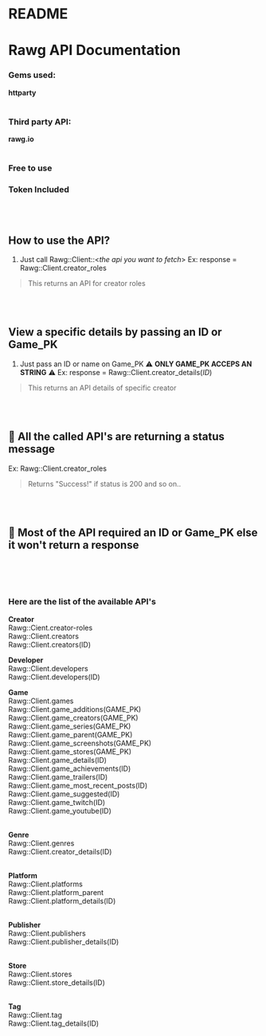# README

# Rawg API Documentation


### Gems used:
 **httparty**
<br>
<br>

### Third party API:
**rawg.io**
<br>
<br>

### **Free to use**
### **Token Included**
<br>
<br>

## **How to use the API?**
1. Just call Rawg::Client::<*the api you want to fetch*>
Ex: response = Rawg::Client.creator_roles
> This returns an API for creator roles
<br>
<br>

## **View a specific details by passing an ID or Game_PK**
1. Just pass an ID or name on Game_PK 
⚠️ **ONLY GAME_PK ACCEPS AN STRING** ⚠️
Ex: response = Rawg::Client.creator_details(*ID*)
> This returns an API details of specific creator
<br>
<br>

## 📌 **All the called API's are returning a status message**
Ex: Rawg::Client.creator_roles
> Returns "Success!" if status is 200 and so on..
<br>
<br>

## 📌 **Most of the API required an ID or Game_PK else it won't return a response**
<br>
<br>
<br>

### Here are the list of the available API's
**Creator** 
<br>
Rawg::Cient.creator-roles
<br>
Rawg::Client.creators
<br>
Rawg::Client.creators(ID)
<br>


**Developer**
<br>
Rawg::Client.developers
<br>
Rawg::Client.developers(ID)
<br>


**Game**
<br>
Rawg::Client.games<br>
Rawg::Client.game_additions(GAME_PK)<br>
Rawg::Client.game_creators(GAME_PK)<br>
Rawg::Client.game_series(GAME_PK)<br>
Rawg::Client.game_parent(GAME_PK)<br>
Rawg::Client.game_screenshots(GAME_PK)<br>
Rawg::Client.game_stores(GAME_PK)<br>
Rawg::Client.game_details(ID)<br>
Rawg::Client.game_achievements(ID)<br>
Rawg::Client.game_trailers(ID)<br>
Rawg::Client.game_most_recent_posts(ID)<br>
Rawg::Client.game_suggested(ID)<br>
Rawg::Client.game_twitch(ID)<br>
Rawg::Client.game_youtube(ID)<br>
<br>

**Genre**<br>
Rawg::Client.genres<br>
Rawg::Client.creator_details(ID)<br>
<br>

**Platform**<br>
Rawg::Client.platforms<br>
Rawg::Client.platform_parent<br>
Rawg::Client.platform_details(ID)<br>
<br>

**Publisher**<br>
Rawg::Client.publishers<br>
Rawg::Client.publisher_details(ID)<br>
<br>

**Store**<br>
Rawg::Client.stores<br>
Rawg::Client.store_details(ID)<br>
<br>

**Tag**<br>
Rawg::Client.tag<br>
Rawg::Client.tag_details(ID)<br>